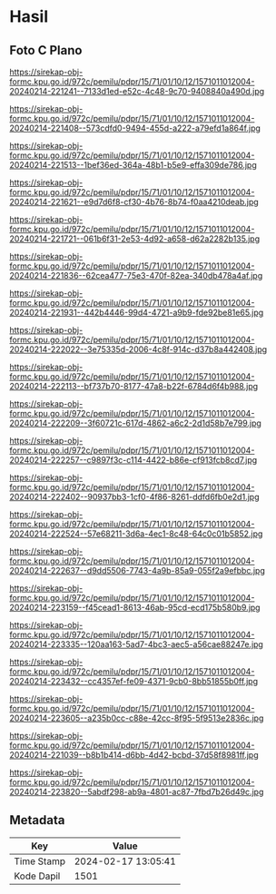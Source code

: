 # Hasil

## Foto C Plano

https://sirekap-obj-formc.kpu.go.id/972c/pemilu/pdpr/15/71/01/10/12/1571011012004-20240214-221241--7133d1ed-e52c-4c48-9c70-9408840a490d.jpg

https://sirekap-obj-formc.kpu.go.id/972c/pemilu/pdpr/15/71/01/10/12/1571011012004-20240214-221408--573cdfd0-9494-455d-a222-a79efd1a864f.jpg

https://sirekap-obj-formc.kpu.go.id/972c/pemilu/pdpr/15/71/01/10/12/1571011012004-20240214-221513--1bef36ed-364a-48b1-b5e9-effa309de786.jpg

https://sirekap-obj-formc.kpu.go.id/972c/pemilu/pdpr/15/71/01/10/12/1571011012004-20240214-221621--e9d7d6f8-cf30-4b76-8b74-f0aa4210deab.jpg

https://sirekap-obj-formc.kpu.go.id/972c/pemilu/pdpr/15/71/01/10/12/1571011012004-20240214-221721--061b6f31-2e53-4d92-a658-d62a2282b135.jpg

https://sirekap-obj-formc.kpu.go.id/972c/pemilu/pdpr/15/71/01/10/12/1571011012004-20240214-221836--62cea477-75e3-470f-82ea-340db478a4af.jpg

https://sirekap-obj-formc.kpu.go.id/972c/pemilu/pdpr/15/71/01/10/12/1571011012004-20240214-221931--442b4446-99d4-4721-a9b9-fde92be81e65.jpg

https://sirekap-obj-formc.kpu.go.id/972c/pemilu/pdpr/15/71/01/10/12/1571011012004-20240214-222022--3e75335d-2006-4c8f-914c-d37b8a442408.jpg

https://sirekap-obj-formc.kpu.go.id/972c/pemilu/pdpr/15/71/01/10/12/1571011012004-20240214-222113--bf737b70-8177-47a8-b22f-6784d6f4b988.jpg

https://sirekap-obj-formc.kpu.go.id/972c/pemilu/pdpr/15/71/01/10/12/1571011012004-20240214-222209--3f60721c-617d-4862-a6c2-2d1d58b7e799.jpg

https://sirekap-obj-formc.kpu.go.id/972c/pemilu/pdpr/15/71/01/10/12/1571011012004-20240214-222257--c9897f3c-c114-4422-b86e-cf913fcb8cd7.jpg

https://sirekap-obj-formc.kpu.go.id/972c/pemilu/pdpr/15/71/01/10/12/1571011012004-20240214-222402--90937bb3-1cf0-4f86-8261-ddfd6fb0e2d1.jpg

https://sirekap-obj-formc.kpu.go.id/972c/pemilu/pdpr/15/71/01/10/12/1571011012004-20240214-222524--57e68211-3d6a-4ec1-8c48-64c0c01b5852.jpg

https://sirekap-obj-formc.kpu.go.id/972c/pemilu/pdpr/15/71/01/10/12/1571011012004-20240214-222637--d9dd5506-7743-4a9b-85a9-055f2a9efbbc.jpg

https://sirekap-obj-formc.kpu.go.id/972c/pemilu/pdpr/15/71/01/10/12/1571011012004-20240214-223159--f45cead1-8613-46ab-95cd-ecd175b580b9.jpg

https://sirekap-obj-formc.kpu.go.id/972c/pemilu/pdpr/15/71/01/10/12/1571011012004-20240214-223335--120aa163-5ad7-4bc3-aec5-a56cae88247e.jpg

https://sirekap-obj-formc.kpu.go.id/972c/pemilu/pdpr/15/71/01/10/12/1571011012004-20240214-223432--cc4357ef-fe09-4371-9cb0-8bb51855b0ff.jpg

https://sirekap-obj-formc.kpu.go.id/972c/pemilu/pdpr/15/71/01/10/12/1571011012004-20240214-223605--a235b0cc-c88e-42cc-8f95-5f9513e2836c.jpg

https://sirekap-obj-formc.kpu.go.id/972c/pemilu/pdpr/15/71/01/10/12/1571011012004-20240214-221039--b8b1b414-d6bb-4d42-bcbd-37d58f8981ff.jpg

https://sirekap-obj-formc.kpu.go.id/972c/pemilu/pdpr/15/71/01/10/12/1571011012004-20240214-223820--5abdf298-ab9a-4801-ac87-7fbd7b26d49c.jpg


## Metadata

| Key        | Value               |
| ---------- | ------------------- |
| Time Stamp | 2024-02-17 13:05:41 |
| Kode Dapil | 1501                |




